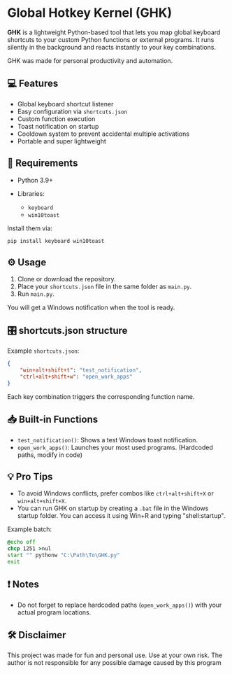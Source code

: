 # Global Hotkey Kernel (GHK)

**GHK** is a lightweight Python-based tool that lets you map global keyboard shortcuts to your custom Python functions or external programs. It runs silently in the background and reacts instantly to your key combinations.

GHK was made for personal productivity and automation.

## 💻 Features

* Global keyboard shortcut listener
* Easy configuration via `shortcuts.json`
* Custom function execution
* Toast notification on startup
* Cooldown system to prevent accidental multiple activations
* Portable and super lightweight

## 🚀 Requirements

* Python 3.9+
* Libraries:

  * `keyboard`
  * `win10toast`

Install them via:

```
pip install keyboard win10toast
```

## ⚙️ Usage

1. Clone or download the repository.
2. Place your `shortcuts.json` file in the same folder as `main.py`.
3. Run `main.py`.

You will get a Windows notification when the tool is ready.

## 🎛️ shortcuts.json structure

Example `shortcuts.json`:

```json
{
    "win+alt+shift+t": "test_notification",
    "ctrl+alt+shift+w": "open_work_apps"
}
```

Each key combination triggers the corresponding function name.

## 📥 Built-in Functions

* `test_notification()`: Shows a test Windows toast notification.
* `open_work_apps()`: Launches your most used programs. (Hardcoded paths, modify in code)

## 💡 Pro Tips

* To avoid Windows conflicts, prefer combos like `ctrl+alt+shift+X` or `win+alt+shift+X`.
* You can run GHK on startup by creating a `.bat` file in the Windows startup folder. You can access it using Win+R and typing "shell:startup".

Example batch:

```bat
@echo off
chcp 1251 >nul
start "" pythonw "C:\Path\To\GHK.py"
exit
```

## ❗ Notes

* Do not forget to replace hardcoded paths (`open_work_apps()`) with your actual program locations.

## 🛠️ Disclaimer

This project was made for fun and personal use. Use at your own risk.
The author is not responsible for any possible damage caused by this program
